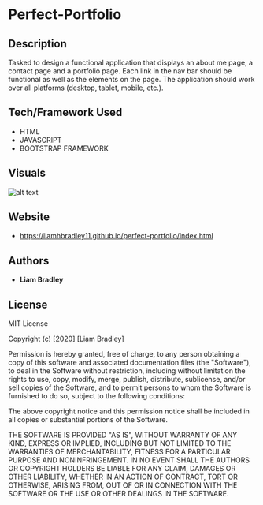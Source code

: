 # **Perfect-Portfolio**

## **Description** 
Tasked to design a functional application that displays an about me page, a contact page and a portfolio page.  Each link in the nav bar should be functional as well as the elements on the page.  The application should work over all platforms (desktop, tablet, mobile, etc.).

## **Tech/Framework Used**
* HTML
* JAVASCRIPT
* BOOTSTRAP FRAMEWORK


## **Visuals**
![alt text](https://i.paste.pics/b1012e1ebd2c4df79d1fc7336e8f147b.png "Logo Title Text 1")

## **Website**
* https://liamhbradley11.github.io/perfect-portfolio/index.html

## **Authors**
* **Liam Bradley**

## **License**
MIT License

Copyright (c) [2020] [Liam Bradley]

Permission is hereby granted, free of charge, to any person obtaining a copy
of this software and associated documentation files (the "Software"), to deal
in the Software without restriction, including without limitation the rights
to use, copy, modify, merge, publish, distribute, sublicense, and/or sell
copies of the Software, and to permit persons to whom the Software is
furnished to do so, subject to the following conditions:

The above copyright notice and this permission notice shall be included in all
copies or substantial portions of the Software.

THE SOFTWARE IS PROVIDED "AS IS", WITHOUT WARRANTY OF ANY KIND, EXPRESS OR
IMPLIED, INCLUDING BUT NOT LIMITED TO THE WARRANTIES OF MERCHANTABILITY,
FITNESS FOR A PARTICULAR PURPOSE AND NONINFRINGEMENT. IN NO EVENT SHALL THE
AUTHORS OR COPYRIGHT HOLDERS BE LIABLE FOR ANY CLAIM, DAMAGES OR OTHER
LIABILITY, WHETHER IN AN ACTION OF CONTRACT, TORT OR OTHERWISE, ARISING FROM,
OUT OF OR IN CONNECTION WITH THE SOFTWARE OR THE USE OR OTHER DEALINGS IN THE
SOFTWARE.